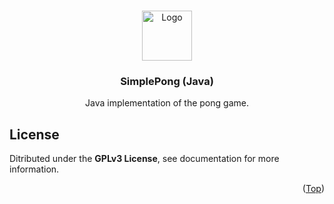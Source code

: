 
<a name="start"></a>

<!-- HEADER -->

<br />
<div align="center">
  <a href="https://github.com/mpiet-za/TileTower">
    <img src="https://avatars.githubusercontent.com/u/63480247?v=4" alt="Logo" width="80" height="80">
  </a>

<h3 align="center">SimplePong (Java)</h3>

  <p align="center">
    Java implementation of the pong game.
  </p>
</div>

<!-- LICENSE -->

## License

Ditributed under the **GPLv3 License**, see documentation for more information.

<p align="right">(<a href="#start">Top</a>)</p>
